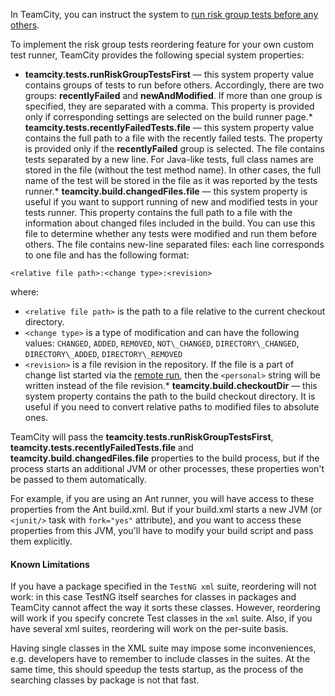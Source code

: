 [//]: # (title: Risk Tests Reordering in Custom Test Runner)
[//]: # (auxiliary-id: Risk+Tests+Reordering+in+Custom+Test+Runner.html)

In TeamCity, you can instruct the system to [run risk group tests before any others](https://www.jetbrains.com/help/teamcity/?running-risk-group-tests-first).

To implement the risk group tests reordering feature for your own custom test runner, TeamCity provides the following special system properties:
* __teamcity.tests.runRiskGroupTestsFirst__ — this system property value contains groups of tests to run before others. Accordingly, there are two groups: __recentlyFailed__ and __newAndModified__. If more than one group is specified, they are separated with a comma. This property is provided only if corresponding settings are selected on the build runner page.* __teamcity.tests.recentlyFailedTests.file__ — this system property value contains the full path to a file with the recently failed tests. The property is provided only if the __recentlyFailed__ group is selected. The file contains tests separated by a new line. For Java\-like tests, full class names are stored in the file (without the test method name). In other cases, the full name of the test will be stored in the file as it was reported by the tests runner.* 
__teamcity.build.changedFiles.file__ — this system property is useful if you want to support running of new and modified tests in your tests runner. This property contains the full path to a file with the information about changed files included in the build. You can use this file to determine whether any tests were modified and run them before others. The file contains new\-line separated files: each line corresponds to one file and has the following format:


```
<relative file path>:<change type>:<revision>
```



where:
 * `<relative file path>` is the path to a file relative to the current checkout directory.
 * `<change type>` is a type of modification and can have the following values: `CHANGED`, `ADDED`, `REMOVED`, `NOT\_CHANGED`, `DIRECTORY\_CHANGED`, `DIRECTORY\_ADDED`, `DIRECTORY\_REMOVED`
 * `<revision>` is a file revision in the repository. If the file is a part of change list started via the [remote run](https://www.jetbrains.com/help/teamcity/?remote-run), then the `<personal>` string will be written instead of the file revision.* __teamcity.build.checkoutDir__ — this system property contains the path to the build checkout directory. It is useful if you need to convert relative paths to modified files to absolute ones.
<note>

TeamCity will pass the __teamcity.tests.runRiskGroupTestsFirst__, __teamcity.tests.recentlyFailedTests.file__ and __teamcity.build.changedFiles.file__ properties to the build process, but if the process starts an additional JVM or other processes, these properties won't be passed to them automatically.

For example, if you are using an Ant runner, you will have access to these properties from the Ant build.xml. But if your build.xml starts a new JVM (or `<junit/>` task with `fork="yes"` attribute), and you want to access these properties from this JVM, you'll have to modify your build script and pass them explicitly.
</note>

#### Known Limitations

If you have a package specified in the `TestNG xml` suite, reordering will not work: in this case TestNG itself searches for classes in packages and TeamCity cannot affect the way it sorts these classes. However, reordering will work if you specify concrete Test classes in the `xml` suite. Also, if you have several xml suites, reordering will work on the per\-suite basis.

 Having single classes in the XML suite may impose some inconveniences, e.g. developers have to remember to include classes in the suites. At the same time, this should speedup the tests startup, as the process of the searching classes by package is not that fast.
